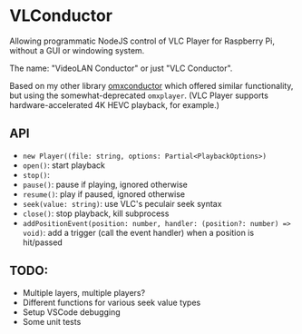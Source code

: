# VLConductor

Allowing programmatic NodeJS control of VLC Player for Raspberry Pi, without a GUI or windowing system.

The name: "VideoLAN Conductor" or just "VLC Conductor".

Based on my other library [omxconductor](https://github.com/RandomStudio/omxconductor) which offered similar functionality, but using the somewhat-deprecated `omxplayer`. (VLC Player supports hardware-accelerated 4K HEVC playback, for example.)

## API

- `new Player((file: string, options: Partial<PlaybackOptions>)`
- `open()`: start playback
- `stop()`:
- `pause()`: pause if playing, ignored otherwise
- `resume()`: play if paused, ignored otherwise
- `seek(value: string)`: use VLC's peculair seek syntax
- `close()`: stop playback, kill subprocess
- `addPositionEvent(position: number, handler: (position?: number) => void)`: add a trigger (call the event handler) when a position is hit/passed

## TODO:

- Multiple layers, multiple players?
- Different functions for various seek value types
- Setup VSCode debugging
- Some unit tests
